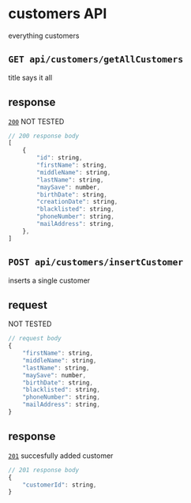 # customers API
everything customers
## `GET api/customers/getAllCustomers`
title says it all
## response
[`200`](https://developer.mozilla.org/en-US/docs/Web/HTTP/Status) NOT TESTED<br>
```javascript
// 200 response body
[
	{
		"id": string,
		"firstName": string,
		"middleName": string,
		"lastName": string,
		"maySave": number,
		"birthDate": string,
		"creationDate": string,
		"blacklisted": string,
		"phoneNumber": string,
		"mailAddress": string,
	},
]
```
## `POST api/customers/insertCustomer`
inserts a single customer
## request
NOT TESTED
```javascript
// request body
{
	"firstName": string,
	"middleName": string,
	"lastName": string,
	"maySave": number,
	"birthDate": string,
	"blacklisted": string,
	"phoneNumber": string,
	"mailAddress": string,
}
```
## response
[`201`](https://developer.mozilla.org/en-US/docs/Web/HTTP/Status) succesfully added customer<br>
```javascript
// 201 response body
{
	"customerId": string,
}
```
